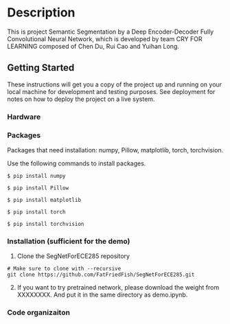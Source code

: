 # Description

This is project Semantic Segmentation by a Deep Encoder-Decoder Fully Convolutional Neural Network, which is developed by team CRY FOR LEARNING composed of Chen Du, Rui Cao and Yuihan Long.

## Getting Started

These instructions will get you a copy of the project up and running on your local machine for development and testing purposes. See deployment for notes on how to deploy the project on a live system.

### Hardware



### Packages

Packages that need installation: numpy, Pillow, matplotlib, torch, torchvision.

Use the following commands to install packages.

  ```Shell
  $ pip install numpy

  $ pip install Pillow

  $ pip install matplotlib

  $ pip install torch

  $ pip install torchvision
  ```
### Installation (sufficient for the demo)

1. Clone the SegNetForECE285 repository
  ```Shell
  # Make sure to clone with --recursive
  git clone https://github.com/FatFriedFish/SegNetForECE285.git
  ```
2. If you want to try pretrained network, please download the weight from XXXXXXXX. And put it in the same directory as demo.ipynb.

### Code organizaiton





